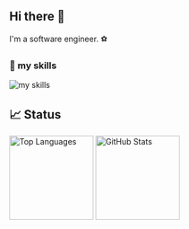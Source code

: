## Hi there 👋

I'm a software engineer. ⚽️

### 🌱 my skills

<img alt="my skills" src="https://skillicons.dev/icons?theme=light&perline=8&i=ts,js,html,css,react,nextjs,tailwind,supabase,python,aws,azure,git,github,githubactions" />


## 📈 Status

<p align="left"> 
  <img alt="Top Languages" height="150px" src="https://github-readme-stats.vercel.app/api/top-langs/?username=uraaaa24&layout=compact&show_icons=true" />
  <img alt="GitHub Stats" height="150px" src="https://github-readme-stats.vercel.app/api?username=uraaaa24" />
</p>

